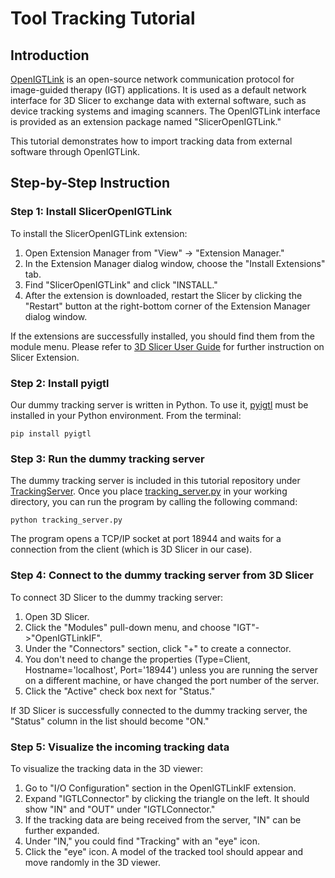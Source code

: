 # Tool Tracking Tutorial

## Introduction

[OpenIGTLink](https://openigtlink.org/) is an open-source network communication protocol for image-guided therapy (IGT) applications. It is used as a default network interface for 3D Slicer to exchange data with external software, such as device tracking systems and imaging scanners. The OpenIGTLink interface is provided as an extension package named "SlicerOpenIGTLink."

This tutorial demonstrates how to import tracking data from external software through OpenIGTLink.

## Step-by-Step Instruction

### Step 1: Install SlicerOpenIGTLink

To install the SlicerOpenIGTLink extension:

1. Open Extension Manager from "View" -> "Extension Manager."
2. In the Extension Manager dialog window, choose the "Install Extensions" tab.
3. Find "SlicerOpenIGTLink" and click "INSTALL."
4. After the extension is downloaded, restart the Slicer by clicking the "Restart" button at the right-bottom corner of the Extension Manager dialog window.

If the extensions are successfully installed, you should find them from the module menu. Please refer to [3D Slicer User Guide](https://slicer.readthedocs.io/en/latest/user_guide/extensions_manager.html) for further instruction on Slicer Extension.


### Step 2: Install pyigtl

Our dummy tracking server is written in Python. To use it, [pyigtl](https://pypi.org/project/pyigtl/) must be installed in your Python environment. From the terminal:

~~~~
pip install pyigtl
~~~~


### Step 3: Run the dummy tracking server

The dummy tracking server is included in this tutorial repository under [TrackingServer](../TrackingServer). Once you place [tracking_server.py](../TrackingServer/tracking_server.py) in your working directory, you can run the program by calling the following command:

~~~~
python tracking_server.py
~~~~

The program opens a TCP/IP socket at port 18944 and waits for a connection from the client (which is 3D Slicer in our case).


### Step 4: Connect to the dummy tracking server from 3D Slicer

To connect 3D Slicer to the dummy tracking server:

1. Open 3D Slicer.
2. Click the "Modules" pull-down menu, and choose "IGT"->"OpenIGTLinkIF".
3. Under the "Connectors" section, click "+" to create a connector.
4. You don't need to change the properties (Type=Client, Hostname='localhost', Port='18944') unless you are running the server on a different machine, or have changed the port number of the server.
5. Click the "Active" check box next for "Status."

If 3D Slicer is successfully connected to the dummy tracking server, the "Status" column in the list should become "ON."

### Step 5: Visualize the incoming tracking data

To visualize the tracking data in the 3D viewer:

1. Go to "I/O Configuration" section in the OpenIGTLinkIF extension.
2. Expand "IGTLConnector" by clicking the triangle on the left. It should show "IN" and "OUT" under "IGTLConnector."
3. If the tracking data are being received from the server, "IN" can be further expanded.
4. Under "IN," you could find "Tracking" with an "eye" icon.
5. Click the "eye" icon. A model of the tracked tool should appear and move randomly in the 3D viewer.














